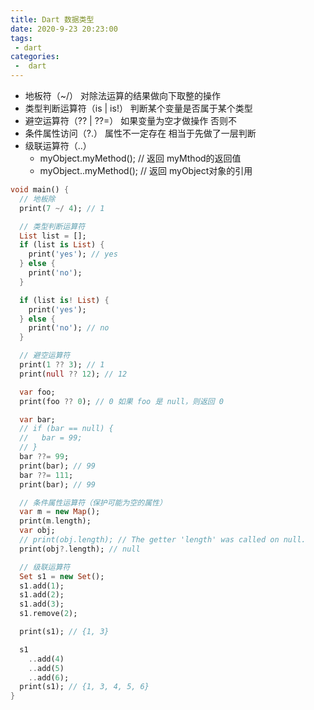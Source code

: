 ```yaml
---
title: Dart 数据类型
date: 2020-9-23 20:23:00
tags:
 - dart
categories:
 -  dart
---
```


+ 地板符（~/） 对除法运算的结果做向下取整的操作
+ 类型判断运算符（is | is!） 判断某个变量是否属于某个类型
+ 避空运算符（?? | ??=） 如果变量为空才做操作 否则不
+ 条件属性访问（?.） 属性不一定存在 相当于先做了一层判断
+ 级联运算符（..）
  - myObject.myMethod(); // 返回 myMthod的返回值
  - myObject..myMethod(); // 返回 myObject对象的引用

```dart
void main() {
  // 地板除
  print(7 ~/ 4); // 1

  // 类型判断运算符
  List list = [];
  if (list is List) {
    print('yes'); // yes
  } else {
    print('no');
  }

  if (list is! List) {
    print('yes');
  } else {
    print('no'); // no
  }

  // 避空运算符
  print(1 ?? 3); // 1
  print(null ?? 12); // 12

  var foo;
  print(foo ?? 0); // 0 如果 foo 是 null，则返回 0

  var bar;
  // if (bar == null) {
  //   bar = 99;
  // }
  bar ??= 99;
  print(bar); // 99
  bar ??= 111;
  print(bar); // 99

  // 条件属性运算符（保护可能为空的属性）
  var m = new Map();
  print(m.length);
  var obj;
  // print(obj.length); // The getter 'length' was called on null.
  print(obj?.length); // null

  // 级联运算符
  Set s1 = new Set();
  s1.add(1);
  s1.add(2);
  s1.add(3);
  s1.remove(2);

  print(s1); // {1, 3}

  s1
    ..add(4)
    ..add(5)
    ..add(6);
  print(s1); // {1, 3, 4, 5, 6}
}

```